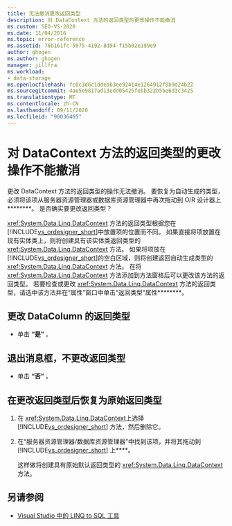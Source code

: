 ```yaml
---
title: 无法撤消更改返回类型
description: 对 DataContext 方法的返回类型的更改操作不能撤消
ms.custom: SEO-VS-2020
ms.date: 11/04/2016
ms.topic: error-reference
ms.assetid: 76b161fc-5075-4192-8d94-f15b02e199e9
author: ghogen
ms.author: ghogen
manager: jillfra
ms.workload:
- data-storage
ms.openlocfilehash: fc0c3d6c1ddeab3ee92414e1264912f8b9d24b22
ms.sourcegitcommit: 4ae5e9817ad13edd05425febb322b5be6d3c3425
ms.translationtype: MT
ms.contentlocale: zh-CN
ms.lasthandoff: 09/11/2020
ms.locfileid: "90036465"
---
```

# <a name="changing-the-return-type-of-a-datacontext-method-cannot-be-undone"></a>对 DataContext 方法的返回类型的更改操作不能撤消

更改 DataContext 方法的返回类型的操作无法撤消。 要恢复为自动生成的类型，必须将该项从服务器资源管理器或数据库资源管理器中再次拖动到 O/R 设计器上********。 是否确实要更改返回类型？

<xref:System.Data.Linq.DataContext> 方法的返回类型根据您在 [!INCLUDE[vs_ordesigner_short](../data-tools/includes/vs_ordesigner_short_md.md)]中放置项的位置而不同。 如果直接将项放置在现有实体类上，则将创建具有该实体类返回类型的 <xref:System.Data.Linq.DataContext> 方法。 如果将项放在 [!INCLUDE[vs_ordesigner_short](../data-tools/includes/vs_ordesigner_short_md.md)]的空白区域，则将创建返回自动生成类型的 <xref:System.Data.Linq.DataContext> 方法。 在将 <xref:System.Data.Linq.DataContext> 方法添加到方法窗格后可以更改该方法的返回类型。 若要检查或更改 <xref:System.Data.Linq.DataContext> 方法的返回类型，请选中该方法并在“属性”窗口中单击“返回类型”属性********。

## <a name="to-change-the-return-type-of-a-datacontext"></a>更改 DataColumn 的返回类型

- 单击 **“是”** 。

## <a name="to-exit-the-message-box-and-leave-the-return-type-unchanged"></a>退出消息框，不更改返回类型

- 单击 **“否”** 。

## <a name="to-revert-to-the-original-return-type-after-changing-the-return-type"></a>在更改返回类型后恢复为原始返回类型

1. 在 <xref:System.Data.Linq.DataContext>上选择 [!INCLUDE[vs_ordesigner_short](../data-tools/includes/vs_ordesigner_short_md.md)] 方法，然后删除它。

2. 在“服务器资源管理器/数据库资源管理器”中找到该项，并将其拖动到 [!INCLUDE[vs_ordesigner_short](../data-tools/includes/vs_ordesigner_short_md.md)] 上****。

    这样做将创建具有原始默认返回类型的 <xref:System.Data.Linq.DataContext> 方法。

## <a name="see-also"></a>另请参阅

- [Visual Studio 中的 LINQ to SQL 工具](../data-tools/linq-to-sql-tools-in-visual-studio2.md)